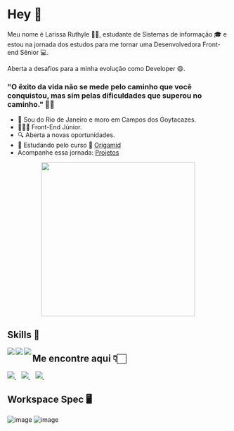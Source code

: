 # Hey 👋

Meu nome é Larissa Ruthyle 🙋🏻, estudante de Sistemas de informação 🎓 e estou na jornada dos estudos para me tornar uma Desenvolvedora Front-end Sênior 💻.

Aberta a desafios para a minha evolução como Developer 😄.

### "O êxito da vida não se mede pelo caminho que você conquistou, mas sim pelas dificuldades que superou no caminho." ✍🏻

- 📌 Sou do Rio de Janeiro e moro em Campos dos Goytacazes.
- 👩🏻‍💻 Front-End Júnior.
- 🔍 Aberta a novas oportunidades.
- 📰 Estudando pelo curso 🐺 [Origamid](https://www.origamid.com)
- Acompanhe essa jornada: [Projetos](https://github.com/larissadantier?tab=repositories)

<p align='center'>
  <a href="#"><img src="https://github-readme-stats.vercel.app/api?username=larissadantier&show_icons=true&count_private=true&theme=dark" width="350"></a>
</p>

## Skills 🚀

<img align="left" src="https://img.shields.io/badge/HTML5-E34F26?style=for-the-badge&logo=html5&logoColor=white"/>
<img align="left" src="https://img.shields.io/badge/CSS3-1572B6?style=for-the-badge&logo=css3&logoColor=white"/>
<img align="left" src="https://img.shields.io/badge/JavaScript-323330?style=for-the-badge&logo=javascript&logoColor=F7DF1E"/>

## Me encontre aqui 👇🏻
<a href="https://www.linkedin.com/in/larissadantier/" target="_blank">
    <img src="https://img.shields.io/badge/linkedin-%230077B5.svg?&style=for-the-badge&logo=linkedin&logoColor=white" />
  </a>&nbsp;&nbsp;
 <a href="https://www.instagram.com/larissa.dantier/" target="_blank">
    <img src="https://img.shields.io/badge/instagram-%23E4405F.svg?&style=for-the-badge&logo=instagram&logoColor=white" />        
  </a>&nbsp;&nbsp;
 <a href="mailto:larissa_dantier@hotmail.com">
    <img src="https://img.shields.io/badge/Microsoft_Outlook-0078D4?style=for-the-badge&logo=microsoft-outlook&logoColor=white" />        
  </a>&nbsp;&nbsp; 

## Workspace Spec 🖥️
![image](https://img.shields.io/badge/NVIDIA-GTX1060-76B900?style=for-the-badge&logo=nvidia&logoColor=white)
![image](https://img.shields.io/badge/AMD-Ryzen_5_1600-ED1C24?style=for-the-badge&logo=amd&logoColor=white) 
